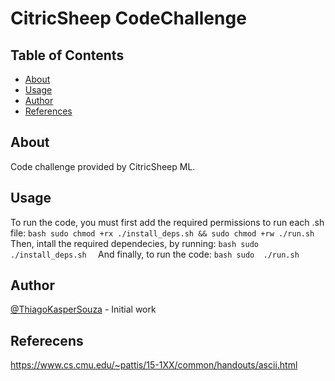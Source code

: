# CitricSheep CodeChallenge

## Table of Contents

- [About](#about)
- [Usage](#usage)
- [Author](#author)
- [References](#refs)

## About <a name = "about"></a>

Code challenge provided by CitricSheep ML.

## Usage <a name = "usage"></a>
To run the code, you must first add the required permissions to run each  .sh file:
``bash
sudo chmod +rx ./install_deps.sh && sudo chmod +rw ./run.sh
``
Then, intall the required dependecies, by running:
``bash
sudo  ./install_deps.sh 
`` 
And finally, to run the code: 
``bash
sudo  ./run.sh 
``

## Author <a name = "author"></a>
 [@ThiagoKasperSouza](https://github.com/ThiagoKasperSouza) - Initial work

## Referecens <a name="refs"></a>
https://www.cs.cmu.edu/~pattis/15-1XX/common/handouts/ascii.html
